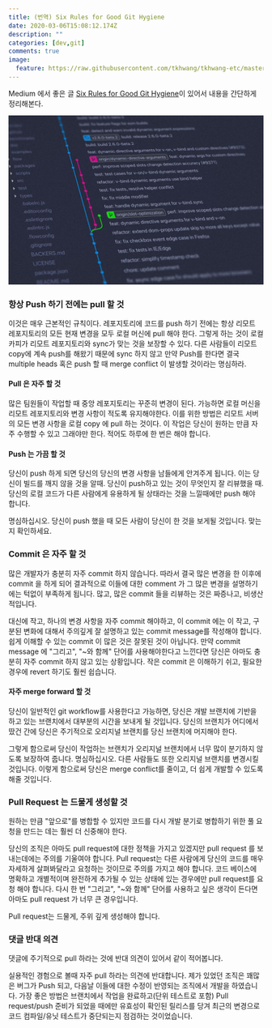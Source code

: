 ```yaml
---
title: (번역) Six Rules for Good Git Hygiene
date: 2020-03-06T15:08:12.174Z
description: ""
categories: [dev,git]
comments: true
image:
  feature: https://raw.githubusercontent.com/tkhwang/tkhwang-etc/master/img/2020/04/photo-1556075798-4825dfaaf498.jpeg
---
```


Medium 에서 좋은 글  [Six Rules for Good Git Hygiene](https://medium.com/better-programming/six-rules-for-good-git-hygiene-5006cf9e9e2)이 있어서 내용을 간단하게 정리해본다.

![feature image](https://raw.githubusercontent.com/tkhwang/tkhwang-etc/master/img/2020/04/photo-1556075798-4825dfaaf498.jpeg)

### 항상 Push 하기 전에는 pull 할 것

이것은 매우 근본적인 규칙이다. 레포지토리에 코드를 push 하기 전에는 항상 리모트 레포지토리의 모든 현재 변경을 모두 로컬 머신에 pull 해야 한다. 그렇게 하는 것이 로컬 카피가 리모트 레포지토리와 sync가 맞는 것을 보장할 수 있다. 다른 사람들이 리모트 copy에 계속 push를 해왔기 때문에 sync 하지 않고 만약 Push를 한다면 결국 multiple heads 혹은 push 할 때 merge conflict 이 발생할 것이라는 명심하라.

#### Pull 은 자주 할 것

많은 팀원들이 작업할 때 중앙 레포지토리는 꾸준히 변경이 된다. 가능하면 로컬 머신을 리모트 레포지토리와 변경 사항이 적도록 유지해야한다. 이를 위한 방법은 리모트 서버의 모든 변경 사항을 로컬 copy 에 pull 하는 것이다. 이 작업은 당신이 원하는 만큼 자주 수행할 수 있고 그래야만 한다. 적어도 하루에 한 번은 해야 합니다.

#### Push 는 가끔 할 것

당신이 push 하게 되면 당신의 당신의 변경 사항을 남들에게 안겨주게 됩니다. 이는 당신이 빌드를 깨지 않을 것을 알때. 당신이 push하고 있는 것이 무엇인지 잘 리뷰했을 때. 당신의 로컬 코드가 다른 사람에게 유용하게 될 상태라는 것을 느낄때에만 push 해야 합니다.

명심하십시오. 당신이 push 했을 때 모든 사람이 당신이 한 것을 보게될 것입니다. 맞는지 확인하세요.

### Commit 은 자주 할 것

많은 개발자가 충분히 자주 commit 하지 않습니다. 따라서 결국 많은 변경을 한 이후에 commit 을 하게 되어 결과적으로 이들에 대한 comment 가 그 많은 변경을 설명하기에는 턱없이 부족하게 됩니다. 많고, 많은 commit 들을 리뷰하는 것은 짜증나고, 비생산적입니다.

대신에 작고, 하나의 변경 사항을 자주 commit 해야하고, 이 commit 에는 이 작고, 구분된 변화에 대해서 주의깊게 잘 설명하고 있는 commit message를 작성해야 합니다. 쉽게 이해할 수 있는 commit 이 많은 것은 잘못된 것이 아닙니다. 만약 commit message 에 "그리고", "~와 함께" 단어를 사용해야한다고 느낀다면 당신은 아마도 충분히 자주 commit 하지 않고 있는 상황입니다. 작은 commit 은 이해하기 쉬고, 필요한 경우에 revert 하기도 훨씬 쉽습니다.

#### 자주 merge forward 할 것

당신이 일반적인 git workflow를 사용한다고 가능하면, 당신은 개발 브랜치에 기반을 하고 있는 브랜치에서 대부분의 시간을 보내게 될 것입니다. 당신의 브랜치가 어디에서 땄건 간에 당신은 주기적으로 오리지널 브랜치를 당신 브랜치에 머지해야 한다.

그렇게 함으로써 당신이 작업하는 브랜치가 오리지널 브랜치에서 너무 많이 분기하지 않도록 보장하여 줍니다. 명심하십시오. 다른 사람들도 또한 오리지널 브랜치를 변경시킬 것입니다. 이렇게 함으로써 당신은 merge conflict를 줄이고, 더 쉽게 개발할 수 있도록 해줄 것입니다.

### Pull Request 는 드물게 생성할 것

원하는 만큼 "앞으로"를 병합할 수 있지만 코드를 다시 개발 분기로 병합하기 위한 풀 요청을 만드는 데는 훨씬 더 신중해야 한다.

당신의 조직은 아마도 pull request에 대한 정책을 가지고 있겠지만 pull request 를 보내는데에는 주의를 기울여야 합니다. Pull request는 다른 사람에게 당신의 코드를 매우 자세하게 살펴봐달라고 요청하는 것이므로 주의를 가지고 해야 합니다. 코드 베이스에 명확하고 개별적이며 완전하게 추가될 수 있는 상태에 있는 경우에만 pull request를 요청 해야 합니다. 다시 한 번 "그리고", "~와 함께" 단어를 사용하고 싶은 생각이 든다면 아마도 pull request 가 너무 큰 경우입니다.

Pull request는 드물게, 주위 깊게 생성해야 합니다.

### 댓글 반대 의견

댓글에 주기적으로 pull 하라는 것에 반대 의견이 있어서 같이 적어봅니다.

실용적인 경험으로 볼때 자주 pull 하라는 의견에 반대합니다.
제가 있었던 조직은 꽤많은 버그가 Push 되고, 다음날 이들에 대한 수정이 반영되는 조직에서 개발을 하였습니다. 가장 좋은 방법은 브랜치에서 작업을 완료하고(단위 테스트로 포함) Pull request/push 준비가 되었을 때에만 유효성이 확인된 릴리스를 당겨 최근의 변경으로 코드 컴파일/유닛 테스트가 중단되는지 점검하는 것이었습니다.
